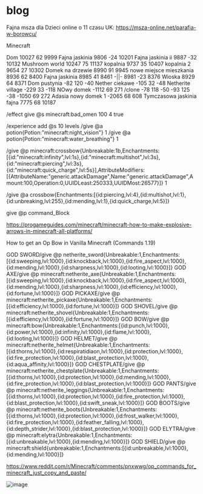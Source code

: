 # blog

Fajna msza dla Dzieci online o 11 czasu UK: https://msza-online.net/parafia-w-borowcu/

Minecraft

Dom 					          10027 62 9999
Fajna jaskinia			    9806 -24 10201
Fajna jaskinia ii		    9887 -32 10132
Mushroom world			    10247 75 11137
kopalnia				        9737 35 10407
kopalnia 2				      9654 27 10302
Domek na drzewie			  8990 91 9945
nowe miejsce mieszkania 8936 62 8400
Fajna jaskinia	        8985 41 8461
-||-	                  8981 -23 8376
Wioska	8929 64 8371
Dom pustynia	-82 120 -40
Nether ciekawe	-105 32 -48
Netherite village	-229 33 -118
NOwy domek	-1112 69 271
/clone -78 118 -50 -93 125 -38 -1050 69 272	
Adasia nowy domek 1	-2065 68 608
Tymczasowa jaskinia fajna	7775 68 10187

/effect give @s minecraft:bad_omen 100 4 true

/experience add @s 10 levels
/give @a potion{Potion:"minecraft:night_vision"} 1
/give @a potion{Potion:"minecraft:water_breathing"} 1


/give @p minecraft:crossbow{Unbreakable:1b,Enchantments:[{id:"minecraft:infinity",lvl:1s},{id:"minecraft:multishot",lvl:3s},{id:"minecraft:piercing",lvl:3s},{id:"minecraft:quick_charge",lvl:5s}],AttributeModifiers:[{AttributeName:"generic.attackDamage",Name:"generic.attackDamage",Amount:100,Operation:0,UUIDLeast:250333,UUIDMost:26577}]} 1

/give @a crossbow{Enchantments:[{id:piercing,lvl:4},{id:multishot,lvl:1},{id:unbreaking,lvl:255},{id:mending,lvl:1},{id:quick_charge,lvl:5}]}

give @p command_Block


https://progameguides.com/minecraft/minecraft-how-to-make-explosive-arrows-in-minecraft-all-platforms/

How to get an Op Bow in Vanilla Minecraft (Commands 1.19)

GOD SWORD/give @p netherite_sword{Unbreakable:1,Enchantments:[{id:sweeping,lvl:1000},{id:knockback,lvl:1000},{id:fire_aspect,lvl:1000},{id:mending,lvl:1000},{id:sharpness,lvl:1000},{id:looting,lvl:1000}]}
GOD AXE/give @p minecraft:netherite_axe{Unbreakable:1,Enchantments:[{id:sweeping,lvl:1000},{id:knockback,lvl:1000},{id:fire_aspect,lvl:1000},{id:mending,lvl:1000},{id:sharpness,lvl:1000},{id:efficiency,lvl:1000},{id:fortune,lvl:1000}]}
GOD PICKAXE/give @p minecraft:netherite_pickaxe{Unbreakable:1,Enchantments:[{id:efficiency,lvl:1000},{id:fortune,lvl:1000}]}
GOD SHOVEL/give @p minecraft:netherite_shovel{Unbreakable:1,Enchantments:[{id:efficiency,lvl:1000},{id:fortune,lvl:1000}]}
GOD BOW/give @p minecraft:bow{Unbreakable:1,Enchantments:[{id:punch,lvl:1000},{id:power,lvl:1000},{id:infinity,lvl:1000},{id:flame,lvl:1000},{id:looting,lvl:1000}]}
GOD HELMET/give @p minecraft:netherite_helmet{Unbreakable:1,Enchantments:[{id:thorns,lvl:1000},{id:respiratidiaon,lvl:1000},{id:protection,lvl:1000},{id:fire_protection,lvl:1000},{id:blast_protection,lvl:1000},{id:aqua_affinity,lvl:1000}]}
GOD CHESTPLATE/give @p minecraft:netherite_chestplate{Unbreakable:1,Enchantments:[{id:thorns,lvl:1000},{id:protection,lvl:1000},{id:mending,lvl:1000},{id:fire_protection,lvl:1000},{id:blast_protection,lvl:1000}]}
GOD PANTS/give @p minecraft:netherite_leggings{Unbreakable:1,Enchantments:[{id:thorns,lvl:1000},{id:protection,lvl:1000},{id:fire_protection,lvl:1000},{id:blast_protection,lvl:1000},{id:swift_sneak,lvl:1000}]}
GOD BOOTS/give @p minecraft:netherite_boots{Unbreakable:1,Enchantments:[{id:thorns,lvl:1000},{id:protection,lvl:1000},{id:frost_walker,lvl:1000},{id:fire_protection,lvl:1000},{id:feather_falling,lvl:1000},{id:depth_strider,lvl:1000},{id:blast_protection,lvl:1000}]}
GOD ELYTRA/give @p minecraft:elytra{Unbreakable:1,Enchantments:[{id:unbreakable,lvl:1000},{id:mending,lvl:1000}]}
GOD SHIELD/give @p minecraft:shield{unbreakable:1,Enchantments:[{id:unbreakable,lvl:1000},{id:mending,lvl:1000}]}

https://www.reddit.com/r/Minecraft/comments/pnxwwg/op_commands_for_minecraft_just_copy_and_paste/

![image](https://user-images.githubusercontent.com/10007806/232160755-062a7f47-a01f-46b6-9b73-6c075cb174fa.png)
